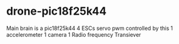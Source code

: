 # drone-pic18f25k44
Main brain is a pic18f25k44
4 ESCs servo pwm controlled by this
1 accelerometer
1 camera
1 Radio frequency Transiever 
